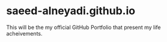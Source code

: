 # saeed-alneyadi.github.io
This will be the my official GitHub Portfolio that present my life acheivements.
